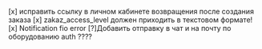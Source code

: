 [x] исправить ссылку в личном кабинете возвращения после создания заказа
[x] zakaz_access_level должен приходить в текстовом формате! 
[x] Notification fio error
[?]Добавить отправку в чат и на почту по оборудованию
auth ????